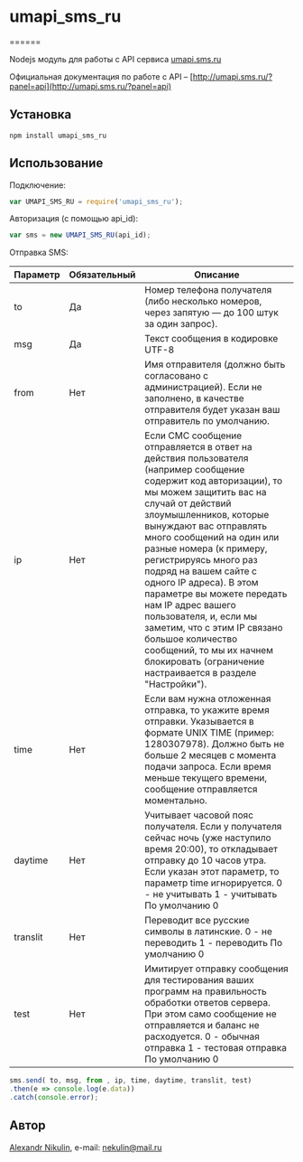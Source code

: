 # umapi_sms_ru
======

Nodejs модуль для работы с API сервиса [umapi.sms.ru](http://umapi.sms.ru)

Официальная документация по работе с API – [http://umapi.sms.ru/?panel=api](http://umapi.sms.ru/?panel=api)
## Установка
```
npm install umapi_sms_ru
```

## Использование

Подключение:
```js
var UMAPI_SMS_RU = require('umapi_sms_ru');
```

Авторизация (с помощью api_id):
```js
var sms = new UMAPI_SMS_RU(api_id);
```


Отправка SMS:

|Параметр|Обязательный|Описание                                                                           |
|--------|------------|-----------------------------------------------------------------------------------|
|to|Да|Номер телефона получателя (либо несколько номеров, через запятую — до 100 штук за один запрос).|
|msg|Да|Текст сообщения в кодировке UTF-8|
|from|Нет|Имя отправителя (должно быть согласовано с администрацией). Если не заполнено, в качестве отправителя будет указан ваш отправитель по умолчанию.|
|ip|Нет|Если СМС сообщение отправляется в ответ на действия пользователя (например сообщение содержит код авторизации), то мы можем защитить вас на случай от действий злоумышленников, которые вынуждают вас отправлять много сообщений на один или разные номера (к примеру, регистрируясь много раз подряд на вашем сайте с одного IP адреса). В этом параметре вы можете передать нам IP адрес вашего пользователя, и, если мы заметим, что с этим IP связано большое количество сообщений, то мы их начнем блокировать (ограничение настраивается в разделе "Настройки").|
|time|Нет|Если вам нужна отложенная отправка, то укажите время отправки. Указывается в формате UNIX TIME (пример: 1280307978). Должно быть не больше 2 месяцев с момента подачи запроса. Если время меньше текущего времени, сообщение отправляется моментально.|
|daytime|Нет|Учитывает часовой пояс получателя. Если у получателя сейчас ночь (уже наступило время 20:00), то откладывает отправку до 10 часов утра. Если указан этот параметр, то параметр time игнорируется. 0 - не учитывать 1 - учитывать По умолчанию 0|
|translit|Нет|Переводит все русские символы в латинские. 0 - не переводить 1 - переводить По умолчанию 0|
|test|Нет|Имитирует отправку сообщения для тестирования ваших программ на правильность обработки ответов сервера. При этом само сообщение не отправляется и баланс не расходуется. 0 - обычная отправка 1 - тестовая отправка По умолчанию 0|

```js
sms.send( to, msg, from , ip, time, daytime, translit, test)
.then(e => console.log(e.data))
.catch(console.error);
```


## Автор

[Alexandr Nikulin](https://github.com/SashokNekulin/), e-mail: [nekulin@mail.ru](mailto:nekulin@mail.ru)

